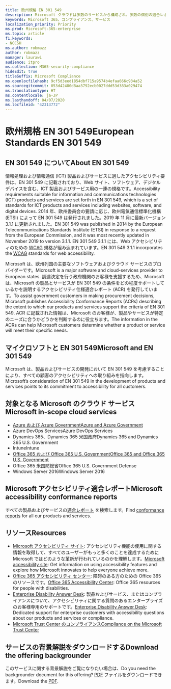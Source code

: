 ```yaml
---
title: 欧州規格 EN 301 549
description: Microsoft クラウドは多数のサービスから構成され、多数の個別の適合レポートに記載されています。
keywords: Microsoft 365、コンプライアンス、サービス
localization_priority: Priority
ms.prod: Microsoft-365-enterprise
ms.topic: article
f1.keywords:
- NOCSH
ms.author: robmazz
author: robmazz
manager: laurawi
audience: itpro
ms.collection: M365-security-compliance
hideEdit: true
titleSuffix: Microsoft Compliance
ms.openlocfilehash: 9cf5d3eed1854dbf715a9574b4efaa666c934a52
ms.sourcegitcommit: 053d42480d8aa3792ecb0027ddd53d383a029474
ms.translationtype: HT
ms.contentlocale: ja-JP
ms.lasthandoff: 04/07/2020
ms.locfileid: "42313772"
---
```

# <a name="european-standards-en-301-549"></a><span data-ttu-id="72d0f-104">欧州規格 EN 301 549</span><span class="sxs-lookup"><span data-stu-id="72d0f-104">European Standards EN 301 549</span></span>

## <a name="about-en-301-549"></a><span data-ttu-id="72d0f-105">EN 301 549 について</span><span class="sxs-lookup"><span data-stu-id="72d0f-105">About EN 301 549</span></span>

<span data-ttu-id="72d0f-106">情報処理および情報通信 (ICT) 製品およびサービスに適したアクセシビリティ要件は、EN 301 549 に記載されており、Web サイト、ソフトウェア、デジタル デバイスを含む、ICT 製品およびサービス用の一連の規格です。</span><span class="sxs-lookup"><span data-stu-id="72d0f-106">Accessibility requirements suitable for information and communications technologies (ICT) products and services are set forth in EN 301 549, which is a set of standards for ICT products and services including websites, software, and digital devices.</span></span> <span data-ttu-id="72d0f-107">2014 年、欧州委員会の要請に応じ、欧州電気通信標準化機構 (ETSI) によって EN 301 549 は発行されました。2019 年 11 月に最新バージョン 3.1.1 に更新されました。</span><span class="sxs-lookup"><span data-stu-id="72d0f-107">EN 301 549 was published in 2014 by the European Telecommunications Standards Institute (ETSI) in response to a request from the European Commission, and it was most recently updated in November 2019 to version 3.1.1.</span></span> <span data-ttu-id="72d0f-108">EN 301 549 3.1.1 には、Web アクセシビリティのための [WCAG](offering-WCAG-2-1.md) 規格が組み込まれています。</span><span class="sxs-lookup"><span data-stu-id="72d0f-108">EN 301 549 3.1.1 incorporates the [WCAG](offering-WCAG-2-1.md) standards for web accessibility.</span></span>

<span data-ttu-id="72d0f-109">Microsoft は、欧州列国の主要なソフトウェアおよびクラウド サービスのプロバイダーです。</span><span class="sxs-lookup"><span data-stu-id="72d0f-109">Microsoft is a major software and cloud-services provider to European states.</span></span> <span data-ttu-id="72d0f-110">調達決定を行う政府機関のお客様を支援するため、Microsoft は、Microsoft の製品とサービスが EN 301 549 の条件をどの程度サポートしているかを説明するアクセシビリティ仕様適合レポート (ACR) を発行しています。</span><span class="sxs-lookup"><span data-stu-id="72d0f-110">To assist government customers in making procurement decisions, Microsoft publishes Accessibility Conformance Reports (ACRs) describing the extent to which our products and services support the criteria of EN 301 549.</span></span> <span data-ttu-id="72d0f-111">ACR に記載された情報は、Microsoft のお客様が、製品やサービスが特定のニーズに合うかどうかを判断するのに役立ちます。</span><span class="sxs-lookup"><span data-stu-id="72d0f-111">The information in the ACRs can help Microsoft customers determine whether a product or service will meet their specific needs.</span></span>

## <a name="microsoft-and-en-301-549"></a><span data-ttu-id="72d0f-112">マイクロソフトと EN 301 549</span><span class="sxs-lookup"><span data-stu-id="72d0f-112">Microsoft and EN 301 549</span></span>

<span data-ttu-id="72d0f-113">Microsoft は、製品およびサービスの開発において EN 301 549 を考慮することにより、すべての顧客のアクセシビリティへの取り組みを指向します。</span><span class="sxs-lookup"><span data-stu-id="72d0f-113">Microsoft’s consideration of EN 301 549 in the development of products and services points to its commitment to accessibility for all customers.</span></span>

## <a name="microsoft-in-scope-cloud-services"></a><span data-ttu-id="72d0f-114">対象となる Microsoft のクラウド サービス</span><span class="sxs-lookup"><span data-stu-id="72d0f-114">Microsoft in-scope cloud services</span></span>

- [<span data-ttu-id="72d0f-115">Azure および Azure Government</span><span class="sxs-lookup"><span data-stu-id="72d0f-115">Azure and Azure Government</span></span>](https://go.microsoft.com/fwlink/p/?linkid=2051569)
- <span data-ttu-id="72d0f-116">Azure DevOps Services</span><span class="sxs-lookup"><span data-stu-id="72d0f-116">Azure DevOps Services</span></span>
- <span data-ttu-id="72d0f-117">Dynamics 365、Dynamics 365 米国政府</span><span class="sxs-lookup"><span data-stu-id="72d0f-117">Dynamics 365 and Dynamics 365 U.S. Government</span></span>
- <span data-ttu-id="72d0f-118">Intune</span><span class="sxs-lookup"><span data-stu-id="72d0f-118">Intune</span></span>
- [<span data-ttu-id="72d0f-119">Office 365 および Office 365 U.S. Government</span><span class="sxs-lookup"><span data-stu-id="72d0f-119">Office 365 and Office 365 U.S. Government</span></span>](https://go.microsoft.com/fwlink/p/?LinkID=2077751)
- <span data-ttu-id="72d0f-120">Office 365 米国防総省</span><span class="sxs-lookup"><span data-stu-id="72d0f-120">Office 365 U.S. Government Defense</span></span>
- <span data-ttu-id="72d0f-121">Windows Server 2016</span><span class="sxs-lookup"><span data-stu-id="72d0f-121">Windows Server 2016</span></span>

## <a name="microsoft-accessibility-conformance-reports"></a><span data-ttu-id="72d0f-122">Microsoft アクセシビリティ適合レポート</span><span class="sxs-lookup"><span data-stu-id="72d0f-122">Microsoft accessibility conformance reports</span></span>

<span data-ttu-id="72d0f-123">すべての製品およびサービスの[適合レポート](https://cloudblogs.microsoft.com/industry-blog/government/2018/09/11/accessibility-conformance-reports/) を検索します。</span><span class="sxs-lookup"><span data-stu-id="72d0f-123">Find [conformance reports](https://cloudblogs.microsoft.com/industry-blog/government/2018/09/11/accessibility-conformance-reports/) for all our products and services.</span></span>

## <a name="resources"></a><span data-ttu-id="72d0f-124">リソース</span><span class="sxs-lookup"><span data-stu-id="72d0f-124">Resources</span></span>

- <span data-ttu-id="72d0f-125">[Microsoft アクセシビリティ サイト](https://www.microsoft.com/accessibility): アクセシビリティ機能の使用に関する情報を取得して、すべてのユーザーがもっと多くのことを達成するために Microsoft ではどのような革新が行われているのかを理解します。</span><span class="sxs-lookup"><span data-stu-id="72d0f-125">[Microsoft accessibility site](https://www.microsoft.com/accessibility): Get information on using accessibility features and explore how Microsoft innovates to help everyone achieve more.</span></span>
- <span data-ttu-id="72d0f-126">[Office 365 アクセシビリティ センター](https://go.microsoft.com/fwlink/p/?linkid=2051801): 障碍のある方のための Office 365 のリソースです。</span><span class="sxs-lookup"><span data-stu-id="72d0f-126">[Office 365 Accessibility Center](https://go.microsoft.com/fwlink/p/?linkid=2051801): Office 365 resources for people with disabilities.</span></span>
- <span data-ttu-id="72d0f-127">[Enterprise Disability Answer Desk](https://go.microsoft.com/fwlink/p/?linkid=2050890): 製品およびサービス、またはコンプライアンスについて、アクセシビリティに関する質問のあるエンタープライズのお客様専用のサポートです。</span><span class="sxs-lookup"><span data-stu-id="72d0f-127">[Enterprise Disability Answer Desk](https://go.microsoft.com/fwlink/p/?linkid=2050890): Dedicated support for enterprise customers with accessibility questions about our products and services or compliance.</span></span>
- [<span data-ttu-id="72d0f-128">Microsoft Trust Center のコンプライアンス</span><span class="sxs-lookup"><span data-stu-id="72d0f-128">Compliance on the Microsoft Trust Center</span></span>](https://www.microsoft.com/trust-center/compliance/compliance-overview)

## <a name="download-the-offering-backgrounder"></a><span data-ttu-id="72d0f-129">サービスの背景解説をダウンロードする</span><span class="sxs-lookup"><span data-stu-id="72d0f-129">Download the offering backgrounder</span></span>

<span data-ttu-id="72d0f-130">このサービスに関する背景解説をご覧になりたい場合は、</span><span class="sxs-lookup"><span data-stu-id="72d0f-130">Do you need the backgrounder document for this offering?</span></span> <span data-ttu-id="72d0f-131">[PDF](https://download.microsoft.com/download/F/B/B/FBB0D35E-A1B3-4078-A75D-702368311649/China-Compliance.pdf) ファイルをダウンロードできます。</span><span class="sxs-lookup"><span data-stu-id="72d0f-131">Download the [PDF](https://download.microsoft.com/download/F/B/B/FBB0D35E-A1B3-4078-A75D-702368311649/China-Compliance.pdf).</span></span>
